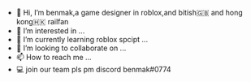 - 👋 Hi, I’m benmak,a game designer in roblox,and bitish🇬🇧 and hong kong🇭🇰 railfan
- 👀 I’m interested in ...
- 🌱 I’m currently learning roblox spcipt ...
- 💞️ I’m looking to collaborate on ...
- 📫 How to reach me ...
- 💻 join our team pls pm discord benmak#0774

<!---
benmakgurastudio/benmakgurastudio is a ✨ special ✨ repository because its `README.md` (this file) appears on your GitHub profile.
You can click the Preview link to take a look at your changes.
--->
